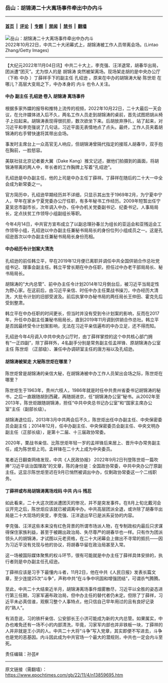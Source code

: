 ### 岳山：胡锦涛二十大离场事件牵出中办内斗

---

#### [首页](../../../..?n13859695) &nbsp;|&nbsp; [评论](../../../../../epoch-comment?n13859695) &nbsp;|&nbsp; [专题](../../../../../epoch-special?n13859695) &nbsp;|&nbsp; [禁闻](../../../../../epoch-news?n13859695) &nbsp;|&nbsp; [禁书](../../../../../books?n13859695) &nbsp;|&nbsp; [翻墙](https://github.com/gfw-breaker/nogfw/blob/master/README.md?n13859695)


<div><img alt="岳山：胡锦涛二十大离场事件牵出中办内斗" class="attachment-djy_600_400 size-djy_600_400 wp-post-image" src="https://i.epochtimes.com/assets/uploads/2022/10/id13850664-GettyImages-1435466239-600x400.jpg"/>
<div class="caption">
 2022年10月22日，中共二十大闭幕式上，胡锦涛被工作人员带离会场。(Lintao Zhang/Getty Images)
</div></div><hr/><div class="post_content" id="artbody" itemprop="articleBody">
 <!-- article content begin -->
 <p>
  【大纪元2022年11月04日讯】中共二十大上，李克强、汪洋退常，胡春华出局，团派遭“团灭”。尤为惊人的是
  <ok href="https://www.epochtimes.com/gb/tag/%E8%83%A1%E9%94%A6%E6%B6%9B.html">
   胡锦涛
  </ok>
  突然被架离场。现场架走胡的是中央办公厅（下称
  <ok href="https://www.epochtimes.com/gb/tag/%E4%B8%AD%E5%8A%9E.html">
   中办
  </ok>
  ）丁薛祥手下的副主任
  <ok href="https://www.epochtimes.com/gb/tag/%E5%AD%94%E7%BB%8D%E9%80%8A.html">
   孔绍逊
  </ok>
  。原来在中办的胡锦涛大秘
  <ok href="https://www.epochtimes.com/gb/tag/%E9%99%88%E4%B8%96%E7%82%AC.html">
   陈世炬
  </ok>
  在哪儿？高层大变局之下，中办本身的
  <ok href="https://www.epochtimes.com/gb/tag/%E5%86%85%E6%96%97.html">
   内斗
  </ok>
  也令人关注。
 </p>
 <h4>
  <ok href="https://www.epochtimes.com/gb/tag/%E4%B8%AD%E5%8A%9E.html">
   中办
  </ok>
  副主任
  <ok href="https://www.epochtimes.com/gb/tag/%E5%AD%94%E7%BB%8D%E9%80%8A.html">
   孔绍逊
  </ok>
  卷入
  <ok href="https://www.epochtimes.com/gb/tag/%E8%83%A1%E9%94%A6%E6%B6%9B.html">
   胡锦涛
  </ok>
  离场事件
 </h4>
 <p>
  根据多家外媒的报导和推特上流传的视频，2022年10月22日，二十大最后一天会议，在允许媒体进入后不久，两名工作人员走到胡锦涛的桌前，首先试图把胡从椅子上拉起来。胡锦涛表现得很抗拒，数次欲坐下来。后胡放弃挣扎，站了起来，对习近平和李克强说了几句话，习近平面无表情地点了点头。最终，工作人员夹着胡锦涛的右手臂快速将其带出会场。
 </p>
 <p>
  事发时主席台上一众高官无人响应，但胡锦涛曾隔代指定的接班人胡春华，双手抱在胸前，一脸怒容。
 </p>
 <p>
  美联社驻北京记者姜大翼（Dake Kang）推文记述，据他们拍摄到的画面，将胡锦涛带离的两人中，年长者的工作胸牌上写着“孔绍逊”。
 </p>
 <p>
  孔绍逊是中办副主任，他的上司是中办主任丁薛祥。丁薛祥在随后的二十大一中全会成为新常委之一。
 </p>
 <p>
  官方简历中，孔绍逊早期经历并不详细，只显示其出生于1969年2月，为宁夏中宁人，早年在家乡宁夏党委办公厅任职，有多年秘书工作经历。2009年短暂出任宁夏吴忠市副市长，次年调入中办，任中办机关党委副书记、纪委书记，人事局局长，定点扶贫工作领导小组副组长等职。
 </p>
 <p>
  今年4月14日，中共官方宣布成立了以副总理孙春兰为组长的亚运会和亚残运会工作领导小组，孔绍逊以中办副主任兼秘书局局长的身份位列小组成员之一。这是孔绍逊首次以中办副主任兼秘书局局长身份亮相。
 </p>
 <h4>
  中办经历令计划案大清洗
 </h4>
 <p>
  孔绍逊的前任韩立平，早在2019年12月便已离职并调任中共全国供销合作总社党组书记、理事会副主任。韩立平曾长期在中办任职，担任过中办老干部局局长、秘书局局长。
 </p>
 <p>
  胡锦涛的“大内总管”、前中办主任令计划2014年12月倒台后，被习近平当局定性为野心家。在这前后，由习近平亲信、时任中办主任栗战书操刀，中办经历大清洗，大批令计划的旧部受波及。前后执掌中办秘书局的两任局长王仲田、霍克先后受到整肃。
 </p>
 <p>
  韩立平在中办任职的时间更长，但当时并没有受到令计划案的影响，反而在2017年，升任中办副主任兼秘书局局长，直到2019年11月调到供销合作总社。韩立平是否因最终受令计划案影响，无法在习近平亲信遍布的中办立足，还不得而知。
 </p>
 <p>
  孔绍逊今年4月调入中共中央办公厅时，由丁薛祥掌控的这个中共核心部门拥有“一正四副”，除丁薛祥外，4名副手分别是常务副主任孟祥锋、原胡锦涛办公室主任
  <ok href="https://www.epochtimes.com/gb/tag/%E9%99%88%E4%B8%96%E7%82%AC.html">
   陈世炬
  </ok>
  （正部级）、兼任中办调研室主任的唐方裕以及孔绍逊。
 </p>
 <h4>
  胡锦涛被架走 大秘陈世炬在哪里？
 </h4>
 <p>
  陈世炬曾是胡锦涛的亲信大秘，在胡锦涛被中办工作人员架出会场之际，陈世炬在哪里？
 </p>
 <p>
  陈世炬生于1963年，贵州六枝人，1986年就是时任中共贵州省委书记胡锦涛的秘书，之后一直跟随胡到西藏，再随胡进京，任“胡锦涛办公室”秘书。从2002年至2013年，陈世炬跟随胡锦涛，担任“中共中央总书记办公室”和“国家主席办公室”主任（副部长级）。
 </p>
 <p>
  胡锦涛退位后，2013年3月中共两会后不久，陈世炬出任中办副主任、中央保密委员会副主任；2014年12月，任中办副主任、中央保密委员会副主任、中央文明办副主任（正部长级），是第十二届、十三届政协常委。
 </p>
 <p>
  2020年，栗战书亲信、比陈世炬年轻一岁的孟祥锋后来居上、晋升中办常务副主任，成为陈世炬上司。孟祥锋在二十大上成为中央委员。
 </p>
 <p>
  笔者近日翻查网络发现，中共《人民政协报》 2022年9月2日刊登陈世炬一篇吹捧“习近平谈治国理政”的文章，陈的身份是：全国政协常委，中共中央办公厅原副主任。这显示陈世炬至迟在9月已悄然被调出中办，仅剩政协常委这一个二线职务。
 </p>
 <h4>
  丁薛祥或布局胡锦涛离场戏码 中共
  <ok href="https://www.epochtimes.com/gb/tag/%E5%86%85%E6%96%97.html">
   内斗
  </ok>
  残忍
 </h4>
 <p>
  如此看来，二十大这次团派遭团灭的惨况，并不是突发事件。在8月上旬北戴河会议开完之后，陈世炬应该就已被调离中办。中共高层团派全退，或许除了胡春华出局是二十大现场的突变，李克强、汪洋退出早已是派系妥协的内容。
 </p>
 <p>
  李克强、汪洋这些本来没有红色背景的所谓市场派人物，在专制政权内最后只求谋得保住家族利益，甚至于被踢出政治局、失尽尊严的胡春华也一样。只有作为团派领头人的胡锦涛，才试图以元老资格，在二十大闭幕会上做出不寻常的抵抗——因为习近平没有兑现与他的协议，将胡春华留在政治局甚至入常。
 </p>
 <p>
  这一场被国际媒体聚焦的权斗环节，很有可能就是中办主任丁薛祥具体安排的，执行者则是中办副主任孔绍逊。
 </p>
 <p>
  丁薛祥应该是习手下最懂内斗者，11月2日，他在中共《人民日报》发表长篇文章，至少连提25次“斗争”，声称中共“在斗争中巩固和增强团结”，可谓杀气腾腾。
 </p>
 <p>
  至此，中共二十大结束近半月，胡锦涛离场事件烟雾散尽，习近平以全胜的姿态进行第三任期，习家军遍布政治局，但中办主任的替代者仍未定。但除了丁薛祥，习近平未必真信谁，观察习整个人事特点，他只信自己早年用过的且有良好记录的“熟人”。
 </p>
 <p>
  有消息说，习的铁杆亲信、公安部长王小洪可能成为新的大内总管。如果属实，中办也难免还有一场不小的内部清洗，毕竟，习家军内部也并非铁板一块，丁薛祥的人并非就是王小洪的人。中共二十大将“斗争”写入党章，其实即便不写进去，斗争也是党的恶基因。内斗因此成为中共官场一个最大的潜规则，中共也一定会内斗至死。
 </p>
 <p>
  责任编辑：孙芸#
 </p>
 <!-- article content end -->
 <div id="below_article_ad">
 </div>
</div>


---

原文链接（需翻墙）：https://www.epochtimes.com/gb/22/11/4/n13859695.htm